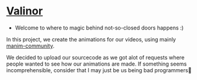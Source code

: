 # [Valinor](https://www.youtube.com/channel/UCj-6F_YIsOgW0RjxHhYFyQw)

- Welcome to where to magic behind not-so-closed doors happens :)

In this project, we create the animations for our videos, using mainly [manim-community](https://www.manim.community).

We decided to upload our sourcecode as we got alot of requests where people wanted to see how our animations are made. 
If something seems incomprehensible, consider that I may just be us being bad programmers🥴

